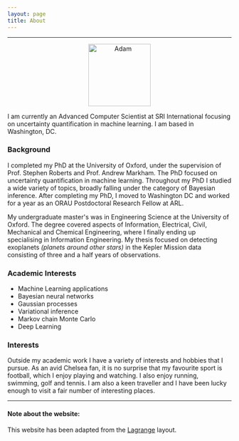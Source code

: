 ```yaml
---
layout: page
title: About
---
```

***
<center>
	<img src="{{ site.github.url }}/images/adam_china.jpg" alt="Adam" style="width:10em;">
</center>

<!-- <img src="{{ site.github.url }}/images/adam_china.jpg" alt="Mountain View" style="float:right;width:10em;"> -->

I am currently an Advanced Computer Scientist at SRI International focusing on uncertainty quantification in machine learning. I am based in Washington, DC.

### Background

I completed my PhD at the University of Oxford, under the supervision of Prof. Stephen Roberts and Prof. Andrew Markham. The PhD focused on uncertainty quantification in machine learning. Throughout my PhD I studied a wide variety of topics, broadly falling under the category of Bayesian inference. After completing my PhD, I moved to Washington DC and worked for a year as an ORAU Postdoctoral Research Fellow at ARL.

My undergraduate master's was in Engineering Science at the University of Oxford. The degree covered aspects of Information, Electrical, Civil, Mechanical and Chemical Engineering, where I finally ending up specialising in Information Engineering. My thesis focused on detecting exoplanets _(planets around other stars)_ in the Kepler Mission data consisting of three and a half years of observations.


### Academic Interests

* Machine Learning applications
* Bayesian neural networks
* Gaussian processes
* Variational inference
* Markov chain Monte Carlo
* Deep Learning

### Interests

Outside my academic work I have a variety of interests and hobbies that I pursue. As an avid Chelsea fan, it is no surprise that my favourite sport is football, which I enjoy playing and watching. I also enjoy running, swimming, golf and tennis. I am also a keen traveller and I have been lucky enough to visit a fair number of interesting places.

***
#### Note about the website:

This website has been adapted from the <a href="https://lenpaul.github.io/Lagrange/">Lagrange</a> layout.
